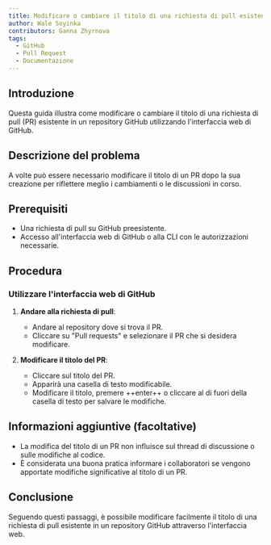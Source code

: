 ```yaml
---
title: Modificare o cambiare il titolo di una richiesta di pull esistente tramite github.com
author: Wale Soyinka
contributors: Ganna Zhyrnova
tags:
  - GitHub
  - Pull Request
  - Documentazione
---
```


## Introduzione

Questa guida illustra come modificare o cambiare il titolo di una richiesta di pull (PR) esistente in un repository GitHub utilizzando l'interfaccia web di GitHub.

## Descrizione del problema

A volte può essere necessario modificare il titolo di un PR dopo la sua creazione per riflettere meglio i cambiamenti o le discussioni in corso.

## Prerequisiti

- Una richiesta di pull su GitHub preesistente.
- Accesso all'interfaccia web di GitHub o alla CLI con le autorizzazioni necessarie.

## Procedura

### Utilizzare l'interfaccia web di GitHub

1. **Andare alla richiesta di pull**:
   - Andare al repository dove si trova il PR.
   - Cliccare su "Pull requests" e selezionare il PR che si desidera modificare.

2. **Modificare il titolo del PR**:
   - Cliccare sul titolo del PR.
   - Apparirà una casella di testo modificabile.
   - Modificare il titolo, premere ++enter++ o cliccare al di fuori della casella di testo per salvare le modifiche.

## Informazioni aggiuntive (facoltative)

- La modifica del titolo di un PR non influisce sul thread di discussione o sulle modifiche al codice.
- È considerata una buona pratica informare i collaboratori se vengono apportate modifiche significative al titolo di un PR.

## Conclusione

Seguendo questi passaggi, è possibile modificare facilmente il titolo di una richiesta di pull esistente in un repository GitHub attraverso l'interfaccia web.
